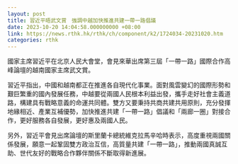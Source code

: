 ```yaml
---
layout: post
title: 習近平晤武文賞　強調中越加快推進共建一帶一路倡議
date: 2023-10-20 14:04:58.000000000 +08:00
link: https://news.rthk.hk/rthk/ch/component/k2/1724034-20231020.htm
categories: rthk
---
```


國家主席習近平在北京人民大會堂，會見來華出席第三屆「一帶一路」國際合作高峰論壇的越南國家主席武文賞。

習近平指出，中國和越南都正在推進各自現代化事業。面對風雲變幻的國際形勢和艱巨繁重的國內發展任務，中越要從兩國人民根本利益出發，攜手走好社會主義道路，構建具有戰略意義的命運共同體。雙方又要秉持共商共建共用原則，充分發揮地緣相近、產業互補優勢，加快推進共建「一帶一路」倡議和「兩廊一圈」對接合作，更好服務各自發展，更好惠及兩國人民。

另外，習近平會見出席論壇的斯里蘭卡總統維克拉馬辛哈時表示，高度重視兩國關係發展，願意一起鞏固雙方政治互信，高質量共建「一帶一路」，推動兩國真誠互助、世代友好的戰略合作夥伴關係不斷取得新進展。
